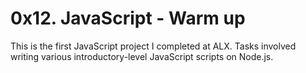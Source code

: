 # 0x12. JavaScript - Warm up
This is the first JavaScript project I completed at ALX. Tasks involved writing various introductory-level JavaScript scripts on Node.js.

